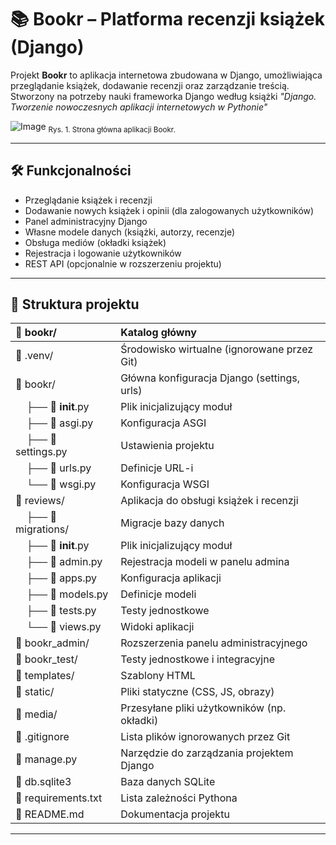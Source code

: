 # 📚 Bookr – Platforma recenzji książek (Django)

Projekt **Bookr** to aplikacja internetowa zbudowana w Django, umożliwiająca przeglądanie książek, dodawanie recenzji oraz zarządzanie treścią. Stworzony na potrzeby nauki frameworka Django według książki _"Django. Tworzenie nowoczesnych aplikacji internetowych w Pythonie"_

![Image](https://github.com/user-attachments/assets/d955c860-c3fc-4bc9-a06d-50f9c59a514c)
<sub>Rys. 1. Strona główna aplikacji Bookr.</sub>

---

## 🛠 Funkcjonalności

- Przeglądanie książek i recenzji
- Dodawanie nowych książek i opinii (dla zalogowanych użytkowników)
- Panel administracyjny Django
- Własne modele danych (książki, autorzy, recenzje)
- Obsługa mediów (okładki książek)
- Rejestracja i logowanie użytkowników
- REST API (opcjonalnie w rozszerzeniu projektu)

---

## 🧩 Struktura projektu


| 📁 bookr/                                     | Katalog główny                                |
|:----------------------------------------------|:----------------------------------------------|
| 📁 .venv/                                     | Środowisko wirtualne (ignorowane przez Git)   |
| 📁 bookr/                                     | Główna konfiguracja Django (settings, urls)   |
| &nbsp;&nbsp;&nbsp;&nbsp;├── 📄 __init__.py    | Plik inicjalizujący moduł                     |
| &nbsp;&nbsp;&nbsp;&nbsp;├── 📄 asgi.py        | Konfiguracja ASGI                             |
| &nbsp;&nbsp;&nbsp;&nbsp;├── 📄 settings.py    | Ustawienia projektu                           |
| &nbsp;&nbsp;&nbsp;&nbsp;├── 📄 urls.py        | Definicje URL-i                               |
| &nbsp;&nbsp;&nbsp;&nbsp;└── 📄 wsgi.py        | Konfiguracja WSGI                             |
| 📁 reviews/                                   | Aplikacja do obsługi książek i recenzji       |
| &nbsp;&nbsp;&nbsp;&nbsp;├── 📁 migrations/    | Migracje bazy danych                          |
| &nbsp;&nbsp;&nbsp;&nbsp;├── 📄 __init__.py    | Plik inicjalizujący moduł                     |
| &nbsp;&nbsp;&nbsp;&nbsp;├── 📄 admin.py       | Rejestracja modeli w panelu admina            |
| &nbsp;&nbsp;&nbsp;&nbsp;├── 📄 apps.py        | Konfiguracja aplikacji                        |
| &nbsp;&nbsp;&nbsp;&nbsp;├── 📄 models.py      | Definicje modeli                              |
| &nbsp;&nbsp;&nbsp;&nbsp;├── 📄 tests.py       | Testy jednostkowe                             |
| &nbsp;&nbsp;&nbsp;&nbsp;└── 📄 views.py       | Widoki aplikacji                              |
| 📁 bookr_admin/                               | Rozszerzenia panelu administracyjnego         |
| 📁 bookr_test/                                | Testy jednostkowe i integracyjne              |
| 📁 templates/                                 | Szablony HTML                                 |
| 📁 static/                                    | Pliki statyczne (CSS, JS, obrazy)             |
| 📁 media/                                     | Przesyłane pliki użytkowników (np. okładki)   |
| 📄 .gitignore                                 | Lista plików ignorowanych przez Git           |
| 📄 manage.py                                  | Narzędzie do zarządzania projektem Django     |
| 📄 db.sqlite3                                 | Baza danych SQLite                            |
| 📄 requirements.txt                           | Lista zależności Pythona                      |
| 📄 README.md                                  | Dokumentacja projektu                         |

---
